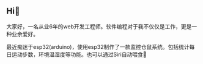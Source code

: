 Hi👋
-------
大家好，一名从业6年的web开发工程师。软件编程对于我不仅仅是工作，更是一种业余爱好。  

最近痴迷于esp32(arduino)，使用esp32制作了一款监控仓鼠系统。包括统计每日运动步数，环境温湿度等功能。也可以通过Siri自动喂食🐹
